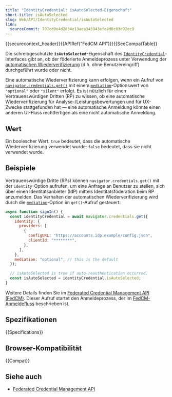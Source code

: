 ```yaml
---
title: "IdentityCredential: isAutoSelected-Eigenschaft"
short-title: isAutoSelected
slug: Web/API/IdentityCredential/isAutoSelected
l10n:
  sourceCommit: 702cd9e4d2834e13aea345943efc8d0c03d92ec9
---
```


{{securecontext_header}}{{APIRef("FedCM API")}}{{SeeCompatTable}}

Die schreibgeschützte **`isAutoSelected`**-Eigenschaft des [`IdentityCredential`](/de/docs/Web/API/IdentityCredential)-Interfaces gibt an, ob der föderierte Anmeldeprozess unter Verwendung der [automatischen Wiederverifizierung](/de/docs/Web/API/FedCM_API/RP_sign-in#auto-reauthentication) (d.h. ohne Benutzereingriff) durchgeführt wurde oder nicht.

Eine automatische Wiederverifizierung kann erfolgen, wenn ein Aufruf von [`navigator.credentials.get()`](/de/docs/Web/API/CredentialsContainer/get) mit einem [`mediation`](/de/docs/Web/API/CredentialsContainer/get#mediation)-Optionswert von `"optional"` oder `"silent"` erfolgt. Es ist nützlich für einen Vertrauenswürdigen Dritten (RP) zu wissen, ob eine automatische Wiederverifizierung für Analyse-/Leistungsbewertungen und für UX-Zwecke stattgefunden hat — eine automatische Anmeldung könnte einen anderen UI-Fluss rechtfertigen als eine nicht automatische Anmeldung.

## Wert

Ein boolescher Wert. `true` bedeutet, dass die automatische Wiederverifizierung verwendet wurde; `false` bedeutet, dass sie nicht verwendet wurde.

## Beispiele

Vertrauenswürdige Dritte (RPs) können `navigator.credentials.get()` mit der `identity`-Option aufrufen, um eine Anfrage an Benutzer zu stellen, sich über einen Identitätsanbieter (IdP) mittels Identitätsföderation beim RP anzumelden. Das Verhalten der automatischen Wiederverifizierung wird durch die [`mediation`](/de/docs/Web/API/CredentialsContainer/get#mediation)-Option im `get()`-Aufruf gesteuert:

```js
async function signIn() {
  const identityCredential = await navigator.credentials.get({
    identity: {
      providers: [
        {
          configURL: "https://accounts.idp.example/config.json",
          clientId: "********",
        },
      ],
    },
    mediation: "optional", // this is the default
  });

  // isAutoSelected is true if auto-reauthentication occurred.
  const isAutoSelected = identityCredential.isAutoSelected;
}
```

Weitere Details finden Sie im [Federated Credential Management API (FedCM)](/de/docs/Web/API/FedCM_API). Dieser Aufruf startet den Anmeldeprozess, der im [FedCM-Anmeldefluss](/de/docs/Web/API/FedCM_API/RP_sign-in#fedcm_sign-in_flow) beschrieben ist.

## Spezifikationen

{{Specifications}}

## Browser-Kompatibilität

{{Compat}}

## Siehe auch

- [Federated Credential Management API](https://developers.google.com/privacy-sandbox/cookies/fedcm)
